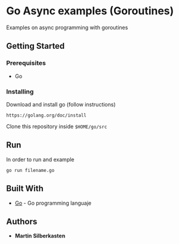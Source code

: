 # Go Async examples (Goroutines)

Examples on async programming with goroutines

## Getting Started

### Prerequisites

- Go

### Installing

Download and install go (follow instructions)

```
https://golang.org/doc/install
```

Clone this repository inside `$HOME/go/src`

## Run

In order to run and example

```
go run filename.go
```

## Built With

- [Go](https://golang.org/) - Go programming languaje

## Authors

- **Martin Silberkasten**
